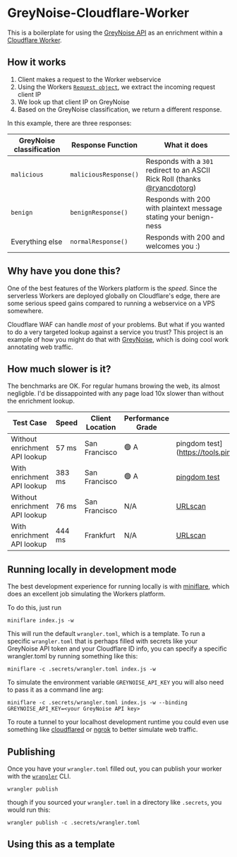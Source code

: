 # GreyNoise-Cloudflare-Worker

This is a boilerplate for using the [GreyNoise API](https://docs.greynoise.io/reference/get_v3-community-ip) as an enrichment within a [Cloudflare Worker](https://workers.cloudflare.com/).

## How it works

1. Client makes a request to the Worker webservice
2. Using the Workers [`Request object`](https://developers.cloudflare.com/workers/runtime-apis/request), we extract the incoming request client IP
3. We look up that client IP on GreyNoise
4. Based on the GreyNoise classification, we return a different response.

In this example, there are three responses:

|GreyNoise classification|Response Function|What it does|
|---|---|---|
`malicious`| `maliciousResponse()` | Responds with a `301` redirect to an ASCII Rick Roll (thanks [@ryancdotorg](https://github.com/ryancdotorg))
`benign` | `benignResponse()` | Responds with 200 with plaintext message stating your benign-ness
Everything else | `normalResponse()` | Responds with 200 and welcomes you :)

## Why have you done this?

One of the best features of the Workers platform is the *speed*. Since the serverless Workers are deployed globally on Cloudflare's edge, there are some serious speed gains compared to running a webservice on a VPS somewhere.

Cloudflare WAF can handle *most* of your problems. But what if you wanted to do a very targeted lookup against a service you trust? This project is an example of how you might do that with [GreyNoise](https://www.greynoise.io/), which is doing cool work annotating web traffic.

## How much slower is it?
The benchmarks are OK. For regular humans browing the web, its almost negligble. I'd be dissappointed with any page load 10x slower than without the enrichment lookup.

| Test Case | Speed | Client Location | Performance Grade | Link |
| --- | --- | --- | --- | --- |
Without enrichment API lookup | 57 ms | San Francisco | 🟢 A | pingdom test](https://tools.pingdom.com/#5f5e0c1641800000)
With enrichment API lookup | 383 ms | San Francisco | 🟢 A | [pingdom test](https://tools.pingdom.com/#5f5e0b74cdc00000)
Without enrichment API lookup | 76 ms | San Francisco | N/A | [URLscan](https://urlscan.io/result/9df56034-f4a7-40f1-95a8-79579741b6d1/#transactions)
With enrichment API lookup | 444 ms | Frankfurt | N/A | [URLscan](https://urlscan.io/result/8cd98868-e608-432f-bf3d-ada058bf204f/#transactions)

## Running locally in development mode

The best development experience for running locally is with [miniflare](https://miniflare.dev/), which does an excellent job simulating the Workers platform. 

To do this, just run
```
miniflare index.js -w
```
This will run the default `wrangler.toml`, which is a template. To run a specific `wrangler.toml` that is perhaps filled with secrets like your GreyNoise API token and your Cloudflare ID info, you can specify a specific wrangler.toml by running something like this:
```
miniflare -c .secrets/wrangler.toml index.js -w
```
To simulate the environment variable `GREYNOISE_API_KEY` you will also need to pass it as a command line arg:
```
miniflare -c .secrets/wrangler.toml index.js -w --binding GREYNOISE_API_KEY=<your GreyNoise API key>
```
To route a tunnel to your localhost development runtime you could even use something like [cloudflared](https://github.com/cloudflare/cloudflared) or [ngrok](https://ngrok.com/) to better simulate web traffic.

## Publishing

Once you have your `wrangler.toml` filled out, you can publish your worker with the [`wrangler`](https://github.com/cloudflare/wrangler) CLI.
```
wrangler publish
```
though if you sourced your `wrangler.toml` in a directory like `.secrets`, you would run this:

```
wrangler publish -c .secrets/wrangler.toml
```

## Using this as a template


